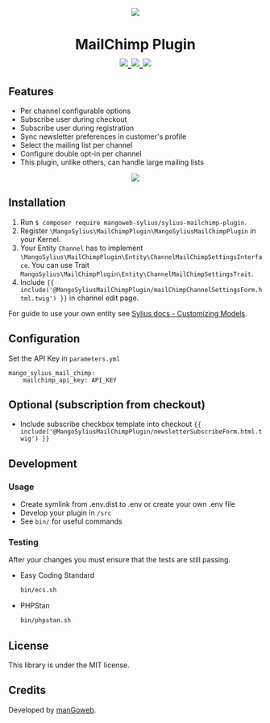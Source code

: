 <p align="center">
    <a href="https://www.mangoweb.cz/en/" target="_blank">
        <img src="https://avatars0.githubusercontent.com/u/38423357?s=200&v=4"/>
    </a>
</p>
<h1 align="center">
MailChimp Plugin
<br />
    <a href="https://packagist.org/packages/mangoweb-sylius/sylius-mailchimp-plugin" title="License" target="_blank">
        <img src="https://img.shields.io/packagist/l/mangoweb-sylius/sylius-mailchimp-plugin.svg" />
    </a>
    <a href="https://packagist.org/packages/mangoweb-sylius/sylius-mailchimp-plugin" title="Version" target="_blank">
        <img src="https://img.shields.io/packagist/v/mangoweb-sylius/sylius-mailchimp-plugin.svg" />
    </a>
    <a href="http://travis-ci.org/mangoweb-sylius/SyliusMailChimpPlugin" title="Build status" target="_blank">
        <img src="https://img.shields.io/travis/mangoweb-sylius/SyliusMailChimpPlugin/master.svg" />
    </a>
</h1>

## Features

* Per channel configurable options
* Subscribe user during checkout
* Subscribe user during registration
* Sync newsletter preferences in customer's profile
* Select the mailing list per channel
* Configure double opt-in per channel
* This plugin, unlike others, can handle large mailing lists

<p align="center">
	<img src="https://raw.githubusercontent.com/mangoweb-sylius/SyliusMailChimpPlugin/master/doc/admin.png"/>
</p>

## Installation

1. Run `$ composer require mangoweb-sylius/sylius-mailchimp-plugin`.
2. Register `\MangoSylius\MailChimpPlugin\MangoSyliusMailChimpPlugin` in your Kernel.
3. Your Entity `Channel` has to implement `\MangoSylius\MailChimpPlugin\Entity\ChannelMailChimpSettingsInterface`. You can use Trait `MangoSylius\MailChimpPlugin\Entity\ChannelMailChimpSettingsTrait`. 
4. Include `{{ include('@MangoSyliusMailChimpPlugin/mailChimpChannelSettingsForm.html.twig') }}` in channel edit page.

For guide to use your own entity see [Sylius docs - Customizing Models](https://docs.sylius.com/en/1.3/customization/model.html).

## Configuration

Set the API Key in `parameters.yml`

```
mango_sylius_mail_chimp:
	mailchimp_api_key: API_KEY
```

## Optional (subscription from checkout)

- Include subscribe checkbox template into checkout `{{ include('@MangoSyliusMailChimpPlugin/newsletterSubscribeForm.html.twig') }}` 

## Development

### Usage

- Create symlink from .env.dist to .env or create your own .env file
- Develop your plugin in `/src`
- See `bin/` for useful commands

### Testing

After your changes you must ensure that the tests are still passing.
* Easy Coding Standard
  ```bash
  bin/ecs.sh
  ```
* PHPStan
  ```bash
  bin/phpstan.sh
  ```
License
-------
This library is under the MIT license.

Credits
-------
Developed by [manGoweb](https://www.mangoweb.eu/).
